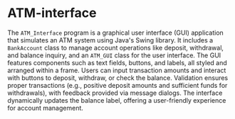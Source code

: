 # ATM-interface
The `ATM_Interface` program is a graphical user interface (GUI) application that simulates an ATM system using Java's Swing library. It includes a `BankAccount` class to manage account operations like deposit, withdrawal, and balance inquiry, and an `ATM_GUI` class for the user interface. The GUI features components such as text fields, buttons, and labels, all styled and arranged within a frame. Users can input transaction amounts and interact with buttons to deposit, withdraw, or check the balance. Validation ensures proper transactions (e.g., positive deposit amounts and sufficient funds for withdrawals), with feedback provided via message dialogs. The interface dynamically updates the balance label, offering a user-friendly experience for account management.
